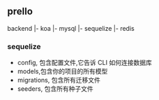 ## prello

backend
|- koa
|- mysql
|- sequelize
|- redis

### sequelize

- config, 包含配置文件,它告诉 CLI 如何连接数据库
- models,包含你的项目的所有模型
- migrations, 包含所有迁移文件
- seeders, 包含所有种子文件
